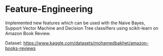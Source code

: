 # Feature-Engineering
Implemented new features which can be used with the Naive Bayes, Support Vector Machine and Decision Tree classifiers using scikit-learn on Amazon Book Review.

Dataset: https://www.kaggle.com/datasets/mohamedbakhet/amazon-books-reviews
